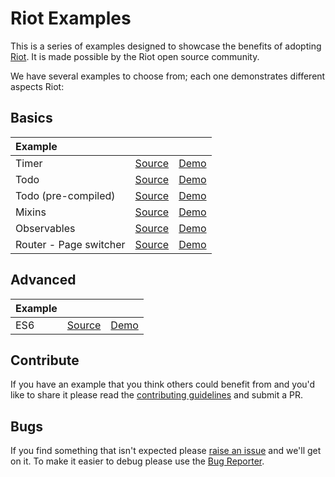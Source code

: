# Riot Examples

This is a series of examples designed to showcase the benefits of adopting [Riot](http://riotjs.com). It is made possible by the Riot open source community.

We have several examples to choose from; each one demonstrates different aspects Riot:

## Basics

Example | | |
:-- | :-- | :--
Timer | [Source](timer) | [Demo](http://riotjs.com/examples/plunker/?app=timer)
Todo | [Source](todo-app) | [Demo](http://riotjs.com/examples/plunker/?app=todo-app)
Todo (pre-compiled) | [Source](todo-app-precompiled) | [Demo](http://riotjs.com/examples/todo-app-precompiled/)
Mixins | [Source](mixins) | [Demo](http://riotjs.com/examples/plunker/?app=mixins)
Observables | [Source](observables) | [Demo](http://riotjs.com/examples/plunker/?app=observables)
Router - Page switcher | [Source](router-page-switcher) | [Demo](http://riotjs.com/examples/plunker/?app=router-page-switcher)

## Advanced

Example | | |
:-- | :-- | :--
ES6 | [Source](es6) | [Demo](http://riotjs.com/examples/plunker/?app=es6)

## Contribute

If you have an example that you think others could benefit from and you'd like to share it please read the [contributing guidelines](CONTRIBUTING.md) and submit a PR.

## Bugs

If you find something that isn't expected please [raise an issue](https://github.com/riot/examples/issues) and we'll get on it. To make it easier to debug please use the [Bug Reporter](http://riotjs.com/examples/plunker/?app=bug-reporter).
